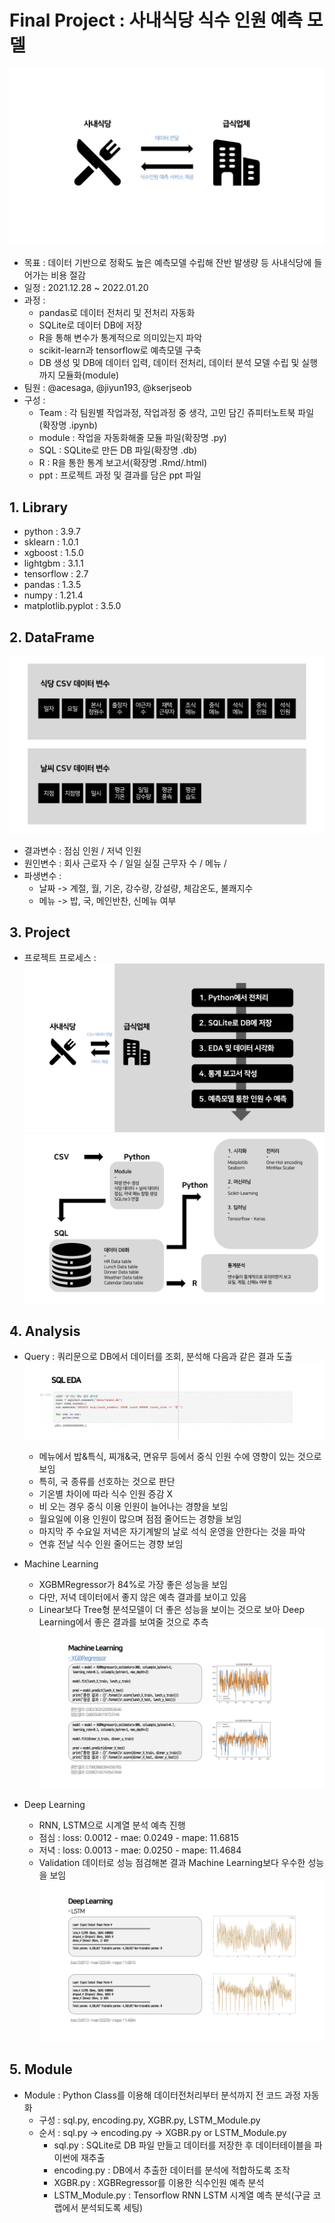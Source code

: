 # Final Project : 사내식당 식수 인원 예측 모델
![이미지](https://github.com/obilige/Team3/blob/master/image/Diagram_1.jpg)
- 목표 : 데이터 기반으로 정확도 높은 예측모델 수립해 잔반 발생량 등 사내식당에 들어가는 비용 절감
- 일정 : 2021.12.28 ~ 2022.01.20
- 과정 :  
    + pandas로 데이터 전처리 및 전처리 자동화
    + SQLite로 데이터 DB에 저장
    + R을 통해 변수가 통계적으로 의미있는지 파악
    + scikit-learn과 tensorflow로 예측모델 구축
    + DB 생성 및 DB에 데이터 입력, 데이터 전처리, 데이터 분석 모델 수립 및 실행까지 모듈화(module)
- 팀원 : @acesaga, @jiyun193, @kserjseob
- 구성 :
    + Team : 각 팀원별 작업과정, 작업과정 중 생각, 고민 담긴 쥬피터노트북 파일(확장명 .ipynb)
    + module : 작업을 자동화해줄 모듈 파일(확장명 .py)
    + SQL : SQLite로 만든 DB 파일(확장명 .db)
    + R : R을 통한 통계 보고서(확장명 .Rmd/.html)
    + ppt : 프로젝트 과정 및 결과를 담은 ppt 파일

## 1. Library
- python : 3.9.7
- sklearn : 1.0.1
- xgboost : 1.5.0
- lightgbm : 3.1.1
- tensorflow : 2.7
- pandas : 1.3.5
- numpy : 1.21.4
- matplotlib.pyplot : 3.5.0


## 2. DataFrame
![이미지](https://github.com/obilige/Team3/blob/master/image//Diagram_3.jpg)
- 결과변수 : 점심 인원 / 저녁 인원
- 원인변수 : 회사 근로자 수 / 일일 실질 근무자 수 / 메뉴 /
- 파생변수 :
    + 날짜 -> 계절, 월, 기온, 강수량, 강설량, 체감온도, 불쾌지수
    + 메뉴 -> 밥, 국, 메인반찬, 신메뉴 여부


## 3. Project
- 프로젝트 프로세스 :
![이미지](https://github.com/obilige/Team3/blob/master/image/Diagram_2.jpg)
![이미지](https://github.com/obilige/Team3/blob/master/image/Diagram_4.jpg)

## 4. Analysis
- Query : 쿼리문으로 DB에서 데이터를 조회, 분석해 다음과 같은 결과 도출
![이미지](https://github.com/obilige/Team3/blob/master/image/Diagram_5.png)
    + 메뉴에서 밥&특식, 찌개&국, 면유무 등에서 중식 인원 수에 영향이 있는 것으로 보임
    + 특히, 국 종류를 선호하는 것으로 판단
    + 기온별 차이에 따라 식수 인원 증감 X
    + 비 오는 경우 중식 이용 인원이 늘어나는 경향을 보임
    + 월요일에 이용 인원이 많으며 점점 줄어드는 경향을 보임
    + 마지막 주 수요일 저녁은 자기계발의 날로 석식 운영을 안한다는 것을 파악
    + 연휴 전날 식수 인원 줄어드는 경향 보임

- Machine Learning
    + XGBMRegressor가 84%로 가장 좋은 성능을 보임
    + 다만, 저녁 데이터에서 좋지 않은 예측 결과를 보이고 있음
    + Linear보다 Tree형 분석모델이 더 좋은 성능을 보이는 것으로 보아 Deep Learning에서 좋은 결과를 보여줄 것으로 추측
![이미지](https://github.com/obilige/Team3/blob/master/image/Diagram_6.jpg)

- Deep Learning
    + RNN, LSTM으로 시계열 분석 예측 진행
    + 점심 : loss: 0.0012 - mae: 0.0249 - mape: 11.6815
    + 저녁 : loss: 0.0013 - mae: 0.0250 - mape: 11.4684
    + Validation 데이터로 성능 점검해본 결과 Machine Learning보다 우수한 성능을 보임
![이미지](https://github.com/obilige/Team3/blob/master/image/Diagram_7.jpg)

## 5. Module
- Module : Python Class를 이용해 데이터전처리부터 분석까지 전 코드 과정 자동화
    + 구성 : sql.py, encoding.py, XGBR.py, LSTM_Module.py
    + 순서 : sql.py -> encoding.py -> XGBR.py or LSTM_Module.py
        * sql.py : SQLite로 DB 파일 만들고 데이터를 저장한 후 데이터테이블을 파이썬에 재추출
        * encoding.py : DB에서 추출한 데이터를 분석에 적합하도록 조작
        * XGBR.py : XGBRegressor를 이용한 식수인원 예측 분석
        * LSTM_Module.py : Tensorflow RNN LSTM 시계열 예측 분석(구글 코랩에서 분석되도록 세팅)